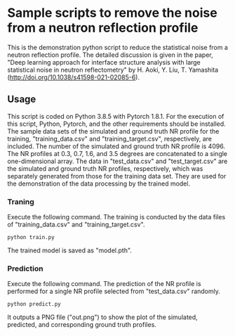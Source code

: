 Sample scripts to remove the noise from a neutron reflection profile
====

This is the demonstration python script to reduce the statistical noise from a neutron reflection profile. The detailed discussion is given in the paper, "Deep learning approach for interface structure analysis with large statistical noise in neutron reflectometry" by H. Aoki, Y. Liu, T. Yamashita (http://doi.org/10.1038/s41598-021-02085-6).

## Usage
This script is coded on Python 3.8.5 with Pytorch 1.8.1. For the execution of this script, Python, Pytorch, and the other requirements should be installed. The sample data sets of the simulated and ground truth NR profile for the training, "training_data.csv" and "training_target.csv", respectively, are included. The number of the simulated and ground truth NR profile is 4096. The NR profiles at 0.3, 0.7, 1.6, and 3.5 degrees are concatenated to a single one-dimensional array. The data in "test_data.csv" and "test_target.csv" are the simulated and ground truth NR profiles, respectively, which was separately generated from those for the training data set. They are used for the demonstration of the data processing by the trained model.

### Traning
Execute the following command. The training is conducted by the data files of "training_data.csv" and "training_target.csv".
```
python train.py
```
The trained model is saved as "model.pth".

### Prediction
Execute the following command. The prediction of the NR profile is performed for a single NR profile selected from "test_data.csv" randomly.
```
python predict.py
```
It outputs a PNG file ("out.png") to show the plot of the simulated, predicted, and corresponding ground truth profiles.
